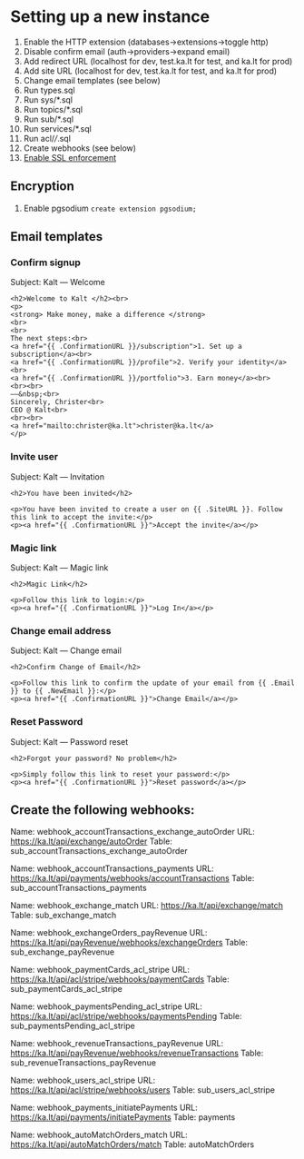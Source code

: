 # Setting up a new instance
1. Enable the HTTP extension (databases->extensions->toggle http)
2. Disable confirm email (auth->providers->expand email)
3. Add redirect URL (localhost for dev, test.ka.lt for test, and ka.lt for prod)
4. Add site URL (localhost for dev, test.ka.lt for test, and ka.lt for prod)
5. Change email templates (see below)
6. Run types.sql
7. Run sys/*.sql
8. Run topics/*.sql
9. Run sub/*.sql 
10. Run services/*.sql
11. Run acl/*/*.sql
12. Create webhooks (see below)
11. [Enable SSL enforcement](https://supabase.com/docs/guides/platform/ssl-enforcement) 

## Encryption
1. Enable pgsodium `create extension pgsodium;`

## Email templates

### Confirm signup
Subject: Kalt — Welcome

```
<h2>Welcome to Kalt </h2><br>
<p>
<strong> Make money, make a difference </strong>
<br>
<br>
The next steps:<br>
<a href="{{ .ConfirmationURL }}/subscription">1. Set up a subscription</a><br>
<a href="{{ .ConfirmationURL }}/profile">2. Verify your identity</a><br>
<a href="{{ .ConfirmationURL }}/portfolio">3. Earn money</a><br>
<br><br>
——&nbsp;<br>
Sincerely, Christer<br>
CEO @ Kalt<br>
<br><br>
<a href="mailto:christer@ka.lt">christer@ka.lt</a>
</p>
```
### Invite user
Subject: Kalt — Invitation

```
<h2>You have been invited</h2>

<p>You have been invited to create a user on {{ .SiteURL }}. Follow this link to accept the invite:</p>
<p><a href="{{ .ConfirmationURL }}">Accept the invite</a></p>

```

### Magic link 
Subject: Kalt — Magic link

```
<h2>Magic Link</h2>

<p>Follow this link to login:</p>
<p><a href="{{ .ConfirmationURL }}">Log In</a></p>
```

### Change email address
Subject: Kalt — Change email

```
<h2>Confirm Change of Email</h2>

<p>Follow this link to confirm the update of your email from {{ .Email }} to {{ .NewEmail }}:</p>
<p><a href="{{ .ConfirmationURL }}">Change Email</a></p>
```

###  Reset Password
Subject: Kalt — Password reset

```
<h2>Forgot your password? No problem</h2>

<p>Simply follow this link to reset your password:</p>
<p><a href="{{ .ConfirmationURL }}">Reset password</a></p>
```


## Create the following webhooks:

Name: webhook_accountTransactions_exchange_autoOrder
URL: https://ka.lt/api/exchange/autoOrder
Table: sub_accountTransactions_exchange_autoOrder

Name: webhook_accountTransactions_payments
URL: https://ka.lt/api/payments/webhooks/accountTransactions
Table: sub_accountTransactions_payments

Name: webhook_exchange_match
URL: https://ka.lt/api/exchange/match
Table: sub_exchange_match

Name: webhook_exchangeOrders_payRevenue
URL: https://ka.lt/api/payRevenue/webhooks/exchangeOrders
Table: sub_exchange_payRevenue

Name: webhook_paymentCards_acl_stripe
URL: https://ka.lt/api/acl/stripe/webhooks/paymentCards
Table: sub_paymentCards_acl_stripe

Name: webhook_paymentsPending_acl_stripe
URL: https://ka.lt/api/acl/stripe/webhooks/paymentsPending
Table: sub_paymentsPending_acl_stripe

Name: webhook_revenueTransactions_payRevenue
URL: https://ka.lt/api/payRevenue/webhooks/revenueTransactions
Table: sub_revenueTransactions_payRevenue

Name: webhook_users_acl_stripe
URL: https://ka.lt/api/acl/stripe/webhooks/users
Table: sub_users_acl_stripe

Name: webhook_payments_initiatePayments
URL: https://ka.lt/api/payments/initiatePayments
Table: payments

Name: webhook_autoMatchOrders_match
URL: https://ka.lt/api/autoMatchOrders/match
Table: autoMatchOrders
